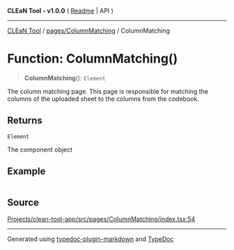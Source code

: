 **CLEaN Tool - v1.0.0** ( [Readme](../../../README.md) \| API )

***

[CLEaN Tool](../../../modules.md) / [pages/ColumnMatching](../README.md) / ColumnMatching

# Function: ColumnMatching()

> **ColumnMatching**(): `Element`

The column matching page.
This page is responsible for matching the columns of the uploaded sheet to the columns from the codebook.

## Returns

`Element`

The component object

## Example

```ts

```

## Source

[Projects/clean-tool-app/src/pages/ColumnMatching/index.tsx:54](https://github.com/yuckyh/clean-tool-app/)

***

Generated using [typedoc-plugin-markdown](https://www.npmjs.com/package/typedoc-plugin-markdown) and [TypeDoc](https://typedoc.org/)
